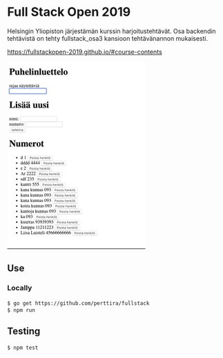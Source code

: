 
# Full Stack Open 2019

Helsingin Yliopiston järjestämän kurssin harjoitustehtävät. Osa backendin tehtävistä on tehty fullstack_osa3 kansioon tehtävänannon mukaisesti. 

https://fullstackopen-2019.github.io/#course-contents


![scrrenshot](https://github.com/perttira/fullstack/blob/master/fullstack.gif)

## Use

### Locally

```
$ go get https://github.com/perttira/fullstack
$ npm run
```

## Testing

```
$ npm test
```
